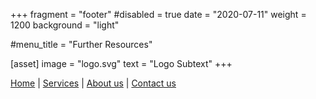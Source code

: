+++
fragment = "footer"
#disabled = true
date = "2020-07-11"
weight = 1200
background = "light"

#menu_title = "Further Resources"

[asset]
  image = "logo.svg"
  text = "Logo Subtext"
+++

[Home](/) | [Services](/services) | [About us](/about) | [Contact us](/contact)
